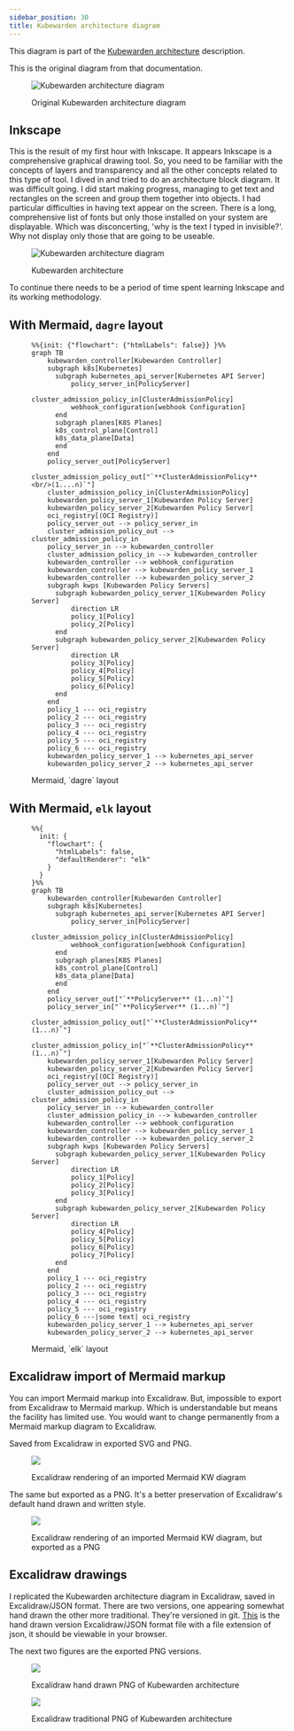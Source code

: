 ```yaml
---
sidebar_position: 30
title: Kubewarden architecture diagram
---
```


This diagram is part of the [Kubewarden architecture](https://docs.kubewarden.io/architecture) description.

This is the original diagram from that documentation.

<figure>

![Kubewarden architecture diagram](/img/kw-architecture.png)

<figcaption>Original Kubewarden architecture diagram</figcaption>
</figure>

## Inkscape

This is the result of my first hour with Inkscape.
It appears Inkscape is a comprehensive graphical drawing tool.
So, you need to be familiar with the concepts of layers and transparency and all the other concepts related to this type of tool.
I dived in and tried to do an architecture block diagram.
It was difficult going.
I did start making progress, managing to get text and rectangles on the screen and group them together into objects.
I had particular difficulties in having text appear on the screen.
There is a long, comprehensive list of fonts but only those installed on your system are displayable.
Which was disconcerting, 'why is the text I typed in invisible?'.
Why not display only those that are going to be useable.

<figure>

![Kubewarden architecture diagram](/img/inkscape-kw-diag.svg)

<figcaption>Kubewarden architecture</figcaption>
</figure>

To continue there needs to be a period of time spent learning Inkscape and its working methodology.

## With Mermaid, `dagre` layout

<figure>

```mermaid
%%{init: {"flowchart": {"htmlLabels": false}} }%%
graph TB
    kubewarden_controller[Kubewarden Controller]
    subgraph k8s[Kubernetes]
      subgraph kubernetes_api_server[Kubernetes API Server]
          policy_server_in[PolicyServer]
          cluster_admission_policy_in[ClusterAdmissionPolicy]
          webhook_configuration[webhook Configuration]
      end
      subgraph planes[K8S Planes]
      k8s_control_plane[Control]
      k8s_data_plane[Data]
      end
    end
    policy_server_out[PolicyServer]
    cluster_admission_policy_out["`**ClusterAdmissionPolicy**<br/>(1....n)`"]
    cluster_admission_policy_in[ClusterAdmissionPolicy]
    kubewarden_policy_server_1[Kubewarden Policy Server]
    kubewarden_policy_server_2[Kubewarden Policy Server]
    oci_registry[(OCI Registry)]
    policy_server_out --> policy_server_in
    cluster_admission_policy_out --> cluster_admission_policy_in
    policy_server_in --> kubewarden_controller
    cluster_admission_policy_in --> kubewarden_controller
    kubewarden_controller --> webhook_configuration
    kubewarden_controller --> kubewarden_policy_server_1
    kubewarden_controller --> kubewarden_policy_server_2
    subgraph kwps [Kubewarden Policy Servers]
      subgraph kubewarden_policy_server_1[Kubewarden Policy Server]
          direction LR
          policy_1[Policy]
          policy_2[Policy]
      end
      subgraph kubewarden_policy_server_2[Kubewarden Policy Server]
          direction LR
          policy_3[Policy]
          policy_4[Policy]
          policy_5[Policy]
          policy_6[Policy]
      end
    end
    policy_1 --- oci_registry
    policy_2 --- oci_registry
    policy_3 --- oci_registry
    policy_4 --- oci_registry
    policy_5 --- oci_registry
    policy_6 --- oci_registry
    kubewarden_policy_server_1 --> kubernetes_api_server
    kubewarden_policy_server_2 --> kubernetes_api_server
```

<figcaption>Mermaid, `dagre` layout</figcaption>
</figure>

## With Mermaid, `elk` layout

<figure>

```mermaid
%%{
  init: {
    "flowchart": {
      "htmlLabels": false,
      "defaultRenderer": "elk"
    }
  }
}%%
graph TB
    kubewarden_controller[Kubewarden Controller]
    subgraph k8s[Kubernetes]
      subgraph kubernetes_api_server[Kubernetes API Server]
          policy_server_in[PolicyServer]
          cluster_admission_policy_in[ClusterAdmissionPolicy]
          webhook_configuration[webhook Configuration]
      end
      subgraph planes[K8S Planes]
      k8s_control_plane[Control]
      k8s_data_plane[Data]
      end
    end
    policy_server_out["`**PolicyServer** (1...n)`"]
    policy_server_in["`**PolicyServer** (1...n)`"]
    cluster_admission_policy_out["`**ClusterAdmissionPolicy** (1...n)`"]
    cluster_admission_policy_in["`**ClusterAdmissionPolicy** (1...n)`"]
    kubewarden_policy_server_1[Kubewarden Policy Server]
    kubewarden_policy_server_2[Kubewarden Policy Server]
    oci_registry[(OCI Registry)]
    policy_server_out --> policy_server_in
    cluster_admission_policy_out --> cluster_admission_policy_in
    policy_server_in --> kubewarden_controller
    cluster_admission_policy_in --> kubewarden_controller
    kubewarden_controller --> webhook_configuration
    kubewarden_controller --> kubewarden_policy_server_1
    kubewarden_controller --> kubewarden_policy_server_2
    subgraph kwps [Kubewarden Policy Servers]
      subgraph kubewarden_policy_server_1[Kubewarden Policy Server]
          direction LR
          policy_1[Policy]
          policy_2[Policy]
          policy_3[Policy]
      end
      subgraph kubewarden_policy_server_2[Kubewarden Policy Server]
          direction LR
          policy_4[Policy]
          policy_5[Policy]
          policy_6[Policy]
          policy_7[Policy]
      end
    end
    policy_1 --- oci_registry
    policy_2 --- oci_registry
    policy_3 --- oci_registry
    policy_4 --- oci_registry
    policy_5 --- oci_registry
    policy_6 ---|some text| oci_registry
    kubewarden_policy_server_1 --> kubernetes_api_server
    kubewarden_policy_server_2 --> kubernetes_api_server
```

<figcaption>Mermaid, `elk` layout</figcaption>
</figure>

## Excalidraw import of Mermaid markup

You can import Mermaid markup into Excalidraw.
But, impossible to export from Excalidraw to Mermaid markup.
Which is understandable but means the facility has limited use.
You would want to change permanently from a Mermaid markup diagram to Excalidraw.

Saved from Excalidraw in exported SVG and PNG.

<figure>

![](/img/excalidraw-import-of-kw-mermaid.svg)

<figcaption>Excalidraw rendering of an imported Mermaid KW diagram</figcaption>
</figure>

The same but exported as a PNG.
It's a better preservation of Excalidraw's default hand drawn and written style.

<figure>

![](/img/excalidraw-import-of-kw-mermaid.png)

<figcaption>Excalidraw rendering of an imported Mermaid KW diagram, but exported as a PNG</figcaption>
</figure>

## Excalidraw drawings

I replicated the Kubewarden architecture diagram in Excalidraw, saved in Excalidraw/JSON format.
There are two versions, one appearing somewhat hand drawn the other more traditional.
They're versioned in git. [This](kubewarden-arch-hand.excalidraw.json) is the hand drawn version Excalidraw/JSON format file with a file extension of json, it should be viewable in your browser.

The next two figures are the exported PNG versions.

<figure>

![](/img/kubewarden-arch-hand.png)

<figcaption>Excalidraw hand drawn PNG of Kubewarden architecture</figcaption>
</figure>

<figure>

![](/img/kubewarden-arch.png)

<figcaption>Excalidraw traditional PNG of Kubewarden architecture</figcaption>
</figure>
